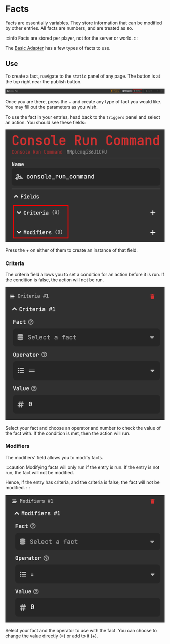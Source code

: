# Facts

Facts are essentially variables. They store information that can be modified by other entries. All facts are numbers, and are treated as so. 

:::info
Facts are stored per player, not for the server or world.
:::

The [Basic Adapter](basic-adapter) has a few types of facts to use. 

## Use

To create a fact, navigate to the `static` panel of any page. The button is at the top right near the publish button.

![Static Page Button](./assets/facts/static-page.png)

Once you are there, press the + and create any type of fact you would like. You may fill out the parameters as you wish.

To use the fact in your entries, head back to the `triggers` panel and select an action. You should see these fields:

![Criteria and Modifiers](./assets/facts/criteria_and_modifier.png)

Press the + on either of them to create an instance of that field. 

### Criteria

The criteria field allows you to set a condition for an action before it is run. If the condition is false, the action will not be run.

![Criterion Fields](./assets/facts/criteria.png)

Select your fact and choose an operator and number to check the value of the fact with. If the condition is met, then the action will run.

### Modifiers

The modifiers' field allows you to modify facts.

:::caution
Modifying facts will only run if the entry is run. If the entry is not run, the fact will not be modified. 

Hence, if the entry has criteria, and the criteria is false, the fact will not be modified.
::: 

![Modifier Fields](./assets/facts/modifier.png)

Select your fact and the operator to use with the fact. You can choose to change the value directly (=) or add to it (+). 